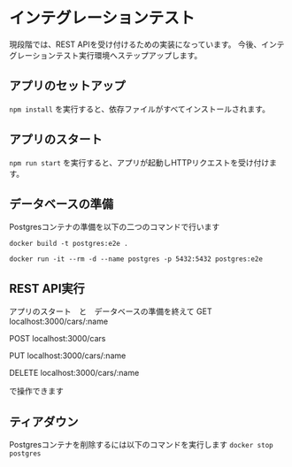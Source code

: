 # インテグレーションテスト
現段階では、REST APIを受け付けるための実装になっています。
今後、インテグレーションテスト実行環境へステップアップします。

## アプリのセットアップ
`npm install` を実行すると、依存ファイルがすべてインストールされます。

## アプリのスタート
`npm run start` を実行すると、アプリが起動しHTTPリクエストを受け付けます。

## データベースの準備
Postgresコンテナの準備を以下の二つのコマンドで行います

`docker build -t postgres:e2e .`

`docker run -it --rm -d --name postgres -p 5432:5432 postgres:e2e`

## REST API実行
アプリのスタート　と　データベースの準備を終えて
GET localhost:3000/cars/:name

POST localhost:3000/cars

PUT localhost:3000/cars/:name

DELETE localhost:3000/cars/:name

で操作できます

## ティアダウン
Postgresコンテナを削除するには以下のコマンドを実行します
`docker stop postgres`
